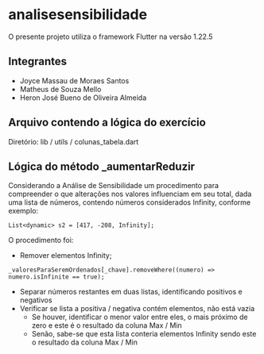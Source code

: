 # analisesensibilidade

O presente projeto utiliza o framework Flutter na versão 1.22.5

## Integrantes

- Joyce Massau de Moraes Santos
- Matheus de Souza Mello
- Heron José Bueno de Oliveira Almeida

## Arquivo contendo a lógica do exercício

Diretório: lib / utils / colunas_tabela.dart

## Lógica do método _aumentarReduzir

Considerando a Análise de Sensibilidade um procedimento para compreender o que alterações nos valores influenciam em seu total, dada uma lista de números, contendo números considerados Infinity, conforme exemplo:

```
List<dynamic> s2 = [417, -208, Infinity];
```

O procedimento foi:

* Remover elementos Infinity;

```
_valoresParaSeremOrdenados[_chave].removeWhere((numero) => numero.isInfinite == true);
```

* Separar números restantes em duas listas, identificando positivos e negativos
* Verificar se lista a positiva / negativa contém elementos, não está vazia
    * Se houver, identificar o menor valor entre eles, o mais próximo de zero e este é o resultado da coluna Max / Min
    * Senão, sabe-se que esta lista conteria elementos Infinity sendo este o resultado da coluna Max / Min
